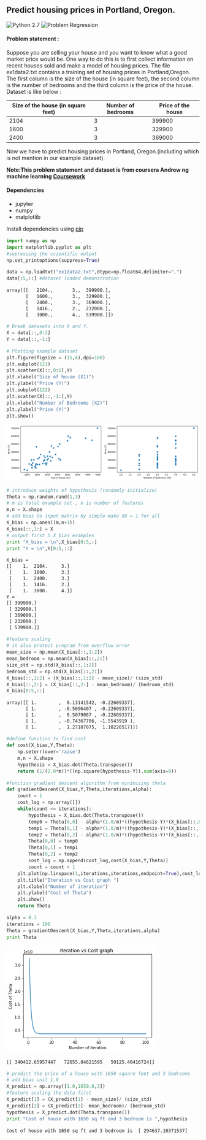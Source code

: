 
## Predict housing prices in Portland, Oregon.
![Python 2.7](https://img.shields.io/badge/Python-2.7-brightgreen.svg)    ![Problem Regression](https://img.shields.io/badge/Problem-Multivariable%20Regression-orange.svg)
#### Problem statement :
Suppose you are selling your house and you want to know what a good market price would be. One way to do this is to first collect information on recent houses sold and make a model of housing prices.
The file ex1data2.txt contains a training set of housing prices in Portland,Oregon. The first column is the size of the house (in square feet), the second column is the number of bedrooms and the third column is the price of the house.
Dataset is like below :

| Size of the house (in square feet) | Number of bedrooms | Price of the house |
|------------------------------------|--------------------|--------------------|
| 2104                               | 3                  | 399900             |
| 1600                               | 3                  | 329900             |
| 2400                               | 3                  | 369000             |

Now we have to predict housing prices in Portland, Oregon.(including which is not mention in our example dataset).

**Note:This problem statement and dataset is from coursera Andrew ng machine learning [Coursework](https://www.coursera.org/learn/machine-learning)**

#### Dependencies
* jupyter
* numpy
* matplotlib

Install dependencies using [pip](https://pip.pypa.io/en/stable/)


```python
import numpy as np
import matplotlib.pyplot as plt
#supressing the scientific output
np.set_printoptions(suppress=True) 
```


```python
data = np.loadtxt("ex1data2.txt",dtype=np.float64,delimiter=",")
data[:5,::] #dataset loaded demonstration
```




    array([[   2104.,       3.,  399900.],
           [   1600.,       3.,  329900.],
           [   2400.,       3.,  369000.],
           [   1416.,       2.,  232000.],
           [   3000.,       4.,  539900.]])




```python
# Break datasets into X and Y.
X = data[::,0:2]
Y = data[::,-1:]
```


```python
# Plotting example dataset
plt.figure(figsize = (15,4),dpi=100)
plt.subplot(121)
plt.scatter(X[::,0:1],Y)
plt.xlabel("Size of house (X1)")
plt.ylabel("Price (Y)")
plt.subplot(122)
plt.scatter(X[::,-1:],Y)
plt.xlabel("Number of Bedrooms (X2)")
plt.ylabel("Price (Y)")
plt.show()

```


![png](resources/output_4_0.png)



```python
# introduce weights of hypothesis (randomly initialize)
Theta = np.random.rand(1,3)
# m is total example set , n is number of features
m,n = X.shape
# add bias to input matrix by simple make X0 = 1 for all
X_bias = np.ones((m,n+1))
X_bias[::,1:] = X
# output first 5 X_bias examples
print "X_bias = \n",X_bias[0:5,:]
print "Y = \n",Y[0:5,::]
```

    X_bias = 
    [[    1.  2104.     3.]
     [    1.  1600.     3.]
     [    1.  2400.     3.]
     [    1.  1416.     2.]
     [    1.  3000.     4.]]
    Y = 
    [[ 399900.]
     [ 329900.]
     [ 369000.]
     [ 232000.]
     [ 539900.]]
    


```python
#feature scaling
# it also protect program from overflow error
mean_size = np.mean(X_bias[::,1:2])
mean_bedroom = np.mean(X_bias[::,2:])
size_std = np.std(X_bias[::,1:2])
bedroom_std = np.std(X_bias[::,2:])
X_bias[::,1:2] = (X_bias[::,1:2] - mean_size)/ (size_std) 
X_bias[::,2:] = (X_bias[::,2:] - mean_bedroom)/ (bedroom_std)
X_bias[0:5,::]
```




    array([[ 1.        ,  0.13141542, -0.22609337],
           [ 1.        , -0.5096407 , -0.22609337],
           [ 1.        ,  0.5079087 , -0.22609337],
           [ 1.        , -0.74367706, -1.5543919 ],
           [ 1.        ,  1.27107075,  1.10220517]])




```python
#define function to find cost
def cost(X_bias,Y,Theta):
    np.seterr(over='raise')
    m,n = X.shape
    hypothesis = X_bias.dot(Theta.transpose())
    return (1/(2.0*m))*((np.square(hypothesis-Y)).sum(axis=0))
```


```python
#function gradient descent algorithm from minimizing theta
def gradientDescent(X_bias,Y,Theta,iterations,alpha):
    count = 1
    cost_log = np.array([])
    while(count <= iterations):
        hypothesis = X_bias.dot(Theta.transpose())
        temp0 = Theta[0,0] - alpha*(1.0/m)*((hypothesis-Y)*(X_bias[::,0:1])).sum(axis=0)
        temp1 = Theta[0,1] - alpha*(1.0/m)*((hypothesis-Y)*(X_bias[::,1:2])).sum(axis=0)
        temp2 = Theta[0,2] - alpha*(1.0/m)*((hypothesis-Y)*(X_bias[::,-1:])).sum(axis=0)
        Theta[0,0] = temp0
        Theta[0,1] = temp1
        Theta[0,2] = temp2
        cost_log = np.append(cost_log,cost(X_bias,Y,Theta))
        count = count + 1
    plt.plot(np.linspace(1,iterations,iterations,endpoint=True),cost_log)
    plt.title("Iteration vs Cost graph ")
    plt.xlabel("Number of iteration")
    plt.ylabel("Cost of Theta")
    plt.show()
    return Theta
```


```python
alpha = 0.3
iterations = 100
Theta = gradientDescent(X_bias,Y,Theta,iterations,alpha)
print Theta
```


![png](resources/output_9_0.png)


    [[ 340412.65957447   72655.84621595   59125.40416724]]
    


```python
# predict the price of a house with 1650 square feet and 3 bedrooms
# add bias unit 1.0
X_predict = np.array([1.0,1650.0,3]) 
#feature scaling the data first
X_predict[1] = (X_predict[1] - mean_size)/ (size_std) 
X_predict[2] = (X_predict[2]- mean_bedroom)/ (bedroom_std)
hypothesis = X_predict.dot(Theta.transpose())
print "Cost of house with 1650 sq ft and 3 bedroom is ",hypothesis

```

    Cost of house with 1650 sq ft and 3 bedroom is  [ 294637.10371537]
    

